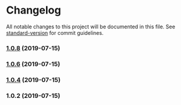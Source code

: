 # Changelog

All notable changes to this project will be documented in this file. See [standard-version](https://github.com/conventional-changelog/standard-version) for commit guidelines.

### [1.0.8](https://github.com/levabala/generate-maze/compare/v1.0.6...v1.0.8) (2019-07-15)



### [1.0.6](https://github.com/levabala/generate-maze/compare/v1.0.4...v1.0.6) (2019-07-15)



### [1.0.4](https://github.com/levabala/generate-maze/compare/v1.0.2...v1.0.4) (2019-07-15)



### 1.0.2 (2019-07-15)
